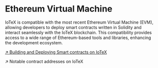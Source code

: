 # Ethereum Virtual Machine

IoTeX is compatible with the most recent Ethereum Virtual Machine (EVM), allowing developers to deploy smart contracts written in Solidity and interact seamlessly with the IoTeX blockchain. This compatibility provides access to a wide range of Ethereum-based tools and libraries, enhancing the development ecosystem.

[↗ Building and Deploying Smart contracts on IoTeX](broken-reference)

↗ Notable contract addresses on IoTeX
